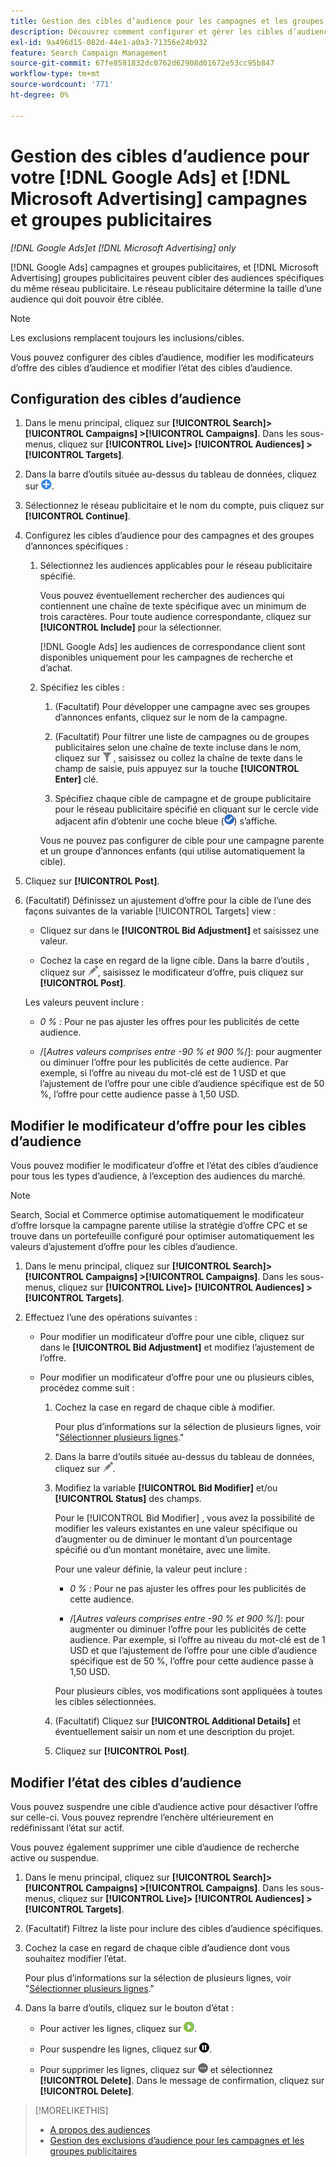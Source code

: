 ```yaml
---
title: Gestion des cibles d’audience pour les campagnes et les groupes publicitaires
description: Découvrez comment configurer et gérer les cibles d’audience pour vos [!DNL Google Ads] et [!DNL Microsoft Advertising] campagnes et groupes publicitaires.
exl-id: 9a496d15-082d-44e1-a0a3-71356e24b932
feature: Search Campaign Management
source-git-commit: 67fe8581832dc0762d62908d01672e53cc95b847
workflow-type: tm+mt
source-wordcount: '771'
ht-degree: 0%

---
```


# Gestion des cibles d’audience pour votre [!DNL Google Ads] et [!DNL Microsoft Advertising] campagnes et groupes publicitaires

*[!DNL Google Ads]et [!DNL Microsoft Advertising] only*

[!DNL Google Ads] campagnes et groupes publicitaires, et [!DNL Microsoft Advertising] groupes publicitaires peuvent cibler des audiences spécifiques du même réseau publicitaire. Le réseau publicitaire détermine la taille d’une audience qui doit pouvoir être ciblée.

>[!NOTE]
>
>Les exclusions remplacent toujours les inclusions/cibles.

Vous pouvez configurer des cibles d’audience, modifier les modificateurs d’offre des cibles d’audience et modifier l’état des cibles d’audience.

## Configuration des cibles d’audience

1. Dans le menu principal, cliquez sur **[!UICONTROL Search]> [!UICONTROL Campaigns] >[!UICONTROL Campaigns]**. Dans les sous-menus, cliquez sur **[!UICONTROL Live]> [!UICONTROL Audiences] >[!UICONTROL Targets]**.

1. Dans la barre d’outils située au-dessus du tableau de données, cliquez sur ![Créer](/help/search-social-commerce/assets/add.png "Créer").

1. Sélectionnez le réseau publicitaire et le nom du compte, puis cliquez sur **[!UICONTROL Continue]**.

1. Configurez les cibles d’audience pour des campagnes et des groupes d’annonces spécifiques :

   1. Sélectionnez les audiences applicables pour le réseau publicitaire spécifié.

      Vous pouvez éventuellement rechercher des audiences qui contiennent une chaîne de texte spécifique avec un minimum de trois caractères. Pour toute audience correspondante, cliquez sur **[!UICONTROL Include]** pour la sélectionner.

      [!DNL Google Ads] les audiences de correspondance client sont disponibles uniquement pour les campagnes de recherche et d’achat.

   1. Spécifiez les cibles :

      1. (Facultatif) Pour développer une campagne avec ses groupes d’annonces enfants, cliquez sur le nom de la campagne.

      1. (Facultatif) Pour filtrer une liste de campagnes ou de groupes publicitaires selon une chaîne de texte incluse dans le nom, cliquez sur ![Filtrer](/help/search-social-commerce/assets/filter.png "Filtrer") , saisissez ou collez la chaîne de texte dans le champ de saisie, puis appuyez sur la touche **[!UICONTROL Enter]** clé.

      1. Spécifiez chaque cible de campagne et de groupe publicitaire pour le réseau publicitaire spécifié en cliquant sur le cercle vide adjacent afin d’obtenir une coche bleue (![Sélectionner](/help/search-social-commerce/assets/include.png "Sélectionner")) s’affiche.

      Vous ne pouvez pas configurer de cible pour une campagne parente et un groupe d’annonces enfants (qui utilise automatiquement la cible).

1. Cliquez sur **[!UICONTROL Post]**.

1. (Facultatif) Définissez un ajustement d’offre pour la cible de l’une des façons suivantes de la variable [!UICONTROL Targets] view :

   * Cliquez sur dans le **[!UICONTROL Bid Adjustment]** et saisissez une valeur.

   * Cochez la case en regard de la ligne cible. Dans la barre d’outils , cliquez sur ![Modifier](/help/search-social-commerce/assets/edit.png "Modifier"), saisissez le modificateur d’offre, puis cliquez sur **[!UICONTROL Post]**.

   Les valeurs peuvent inclure :

   * *0 % :* Pour ne pas ajuster les offres pour les publicités de cette audience.

   * /[*Autres valeurs comprises entre -90 % et 900 %*/]: pour augmenter ou diminuer l’offre pour les publicités de cette audience. Par exemple, si l’offre au niveau du mot-clé est de 1 USD et que l’ajustement de l’offre pour une cible d’audience spécifique est de 50 %, l’offre pour cette audience passe à 1,50 USD.

## Modifier le modificateur d’offre pour les cibles d’audience

Vous pouvez modifier le modificateur d’offre et l’état des cibles d’audience pour tous les types d’audience, à l’exception des audiences du marché.

>[!NOTE]
>
>Search, Social et Commerce optimise automatiquement le modificateur d’offre lorsque la campagne parente utilise la stratégie d’offre CPC et se trouve dans un portefeuille configuré pour optimiser automatiquement les valeurs d’ajustement d’offre pour les cibles d’audience.

1. Dans le menu principal, cliquez sur **[!UICONTROL Search]> [!UICONTROL Campaigns] >[!UICONTROL Campaigns]**. Dans les sous-menus, cliquez sur **[!UICONTROL Live]> [!UICONTROL Audiences] >[!UICONTROL Targets]**.

1. Effectuez l’une des opérations suivantes :

   * Pour modifier un modificateur d’offre pour une cible, cliquez sur dans le **[!UICONTROL Bid Adjustment]** et modifiez l’ajustement de l’offre.

   * Pour modifier un modificateur d’offre pour une ou plusieurs cibles, procédez comme suit :

      1. Cochez la case en regard de chaque cible à modifier.

         Pour plus d’informations sur la sélection de plusieurs lignes, voir &quot;[Sélectionner plusieurs lignes](/help/search-social-commerce/common-tasks/navigation-editing-selection/multiple-rows-select.md).&quot;

      1. Dans la barre d’outils située au-dessus du tableau de données, cliquez sur ![Modifier](/help/search-social-commerce/assets/edit.png "Modifier").

      1. Modifiez la variable **[!UICONTROL Bid Modifier]** et/ou **[!UICONTROL Status]** des champs.

         Pour le [!UICONTROL Bid Modifier] , vous avez la possibilité de modifier les valeurs existantes en une valeur spécifique ou d’augmenter ou de diminuer le montant d’un pourcentage spécifié ou d’un montant monétaire, avec une limite.

         Pour une valeur définie, la valeur peut inclure :

         * *0 % :* Pour ne pas ajuster les offres pour les publicités de cette audience.

         * /[*Autres valeurs comprises entre -90 % et 900 %*/]: pour augmenter ou diminuer l’offre pour les publicités de cette audience. Par exemple, si l’offre au niveau du mot-clé est de 1 USD et que l’ajustement de l’offre pour une cible d’audience spécifique est de 50 %, l’offre pour cette audience passe à 1,50 USD.

         Pour plusieurs cibles, vos modifications sont appliquées à toutes les cibles sélectionnées.

      1. (Facultatif) Cliquez sur **[!UICONTROL Additional Details]** et éventuellement saisir un nom et une description du projet.

      1. Cliquez sur **[!UICONTROL Post]**.

## Modifier l’état des cibles d’audience

Vous pouvez suspendre une cible d’audience active pour désactiver l’offre sur celle-ci. Vous pouvez reprendre l’enchère ultérieurement en redéfinissant l’état sur actif.

Vous pouvez également supprimer une cible d’audience de recherche active ou suspendue.

1. Dans le menu principal, cliquez sur **[!UICONTROL Search]> [!UICONTROL Campaigns] >[!UICONTROL Campaigns]**. Dans les sous-menus, cliquez sur **[!UICONTROL Live]> [!UICONTROL Audiences] >[!UICONTROL Targets]**.

1. (Facultatif) Filtrez la liste pour inclure des cibles d’audience spécifiques.

1. Cochez la case en regard de chaque cible d’audience dont vous souhaitez modifier l’état.

   Pour plus d’informations sur la sélection de plusieurs lignes, voir &quot;[Sélectionner plusieurs lignes](/help/search-social-commerce/common-tasks/navigation-editing-selection/multiple-rows-select.md).&quot;

1. Dans la barre d’outils, cliquez sur le bouton d’état :

   * Pour activer les lignes, cliquez sur ![Activer](/help/search-social-commerce/assets/activate.png "Activer").

   * Pour suspendre les lignes, cliquez sur ![Pause](/help/search-social-commerce/assets/pause.png "Pause").

   * Pour supprimer les lignes, cliquez sur ![Autres actions](/help/search-social-commerce/assets/more.png "Autres actions") et sélectionnez **[!UICONTROL Delete]**. Dans le message de confirmation, cliquez sur **[!UICONTROL Delete]**.

>[!MORELIKETHIS]
>
>* [A propos des audiences](audience-about.md)
>* [Gestion des exclusions d’audience pour les campagnes et les groupes publicitaires](/help/search-social-commerce/campaign-management/campaigns/audience-exclusions-manage.md)
